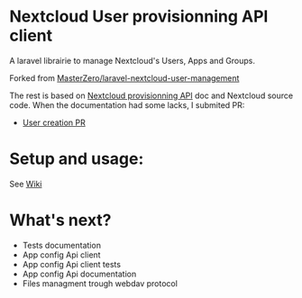 # Nextcloud User provisionning API client
A laravel librairie to manage Nextcloud's Users, Apps and Groups. 

Forked from [MasterZero/laravel-nextcloud-user-management](https://github.com/MasterZero/laravel-nextcloud-user-management)

The rest is based on [Nextcloud provisionning API](https://docs.nextcloud.com/server/16/admin_manual/configuration_user/user_provisioning_api.html) doc and Nextcloud source code. 
When the documentation had some lacks, I submited PR:
-  [User creation PR](https://github.com/nextcloud/documentation/pull/1373)


# Setup and usage:
See [Wiki](https://github.com/MercierCorentin/laravel-nextcloud-api-client/wiki)

# What's next?
- Tests documentation
- App config Api client
- App config Api client tests
- App config Api documentation
- Files managment trough webdav protocol

